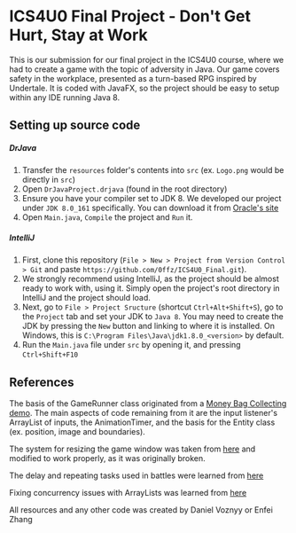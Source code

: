 # ICS4U0 Final Project - Don't Get Hurt, Stay at Work

This is our submission for our final project in the ICS4U0 course, where we had to create a game with the topic of adversity in Java. Our game covers safety in the workplace, presented as a turn-based RPG inspired by Undertale. It is coded with JavaFX, so the project should be easy to setup within any IDE running Java 8.

## Setting up source code

##### DrJava

1. Transfer the `resources` folder's contents into `src` (ex. `Logo.png` would be directly in `src`)
2. Open `DrJavaProject.drjava` (found in the root directory)
3. Ensure you have your compiler set to JDK 8. We developed our project under `JDK 8.0_161` specifically. You can download it from [Oracle's site](https://www.oracle.com/technetwork/java/javase/downloads/jdk8-downloads-2133151.html)
4. Open `Main.java`, `Compile` the project and `Run` it.

##### IntelliJ

1. First, clone this repository (`File > New > Project from Version Control > Git` and paste `https://github.com/0ffz/ICS4U0_Final.git`).
2. We strongly recommend using IntelliJ, as the project should be almost ready to work with, using it. Simply open the project's root directory in IntelliJ and the project should load.
3. Next, go to `File > Project Sructure` (shortcut `Ctrl+Alt+Shift+S`), go to the `Project` tab and set your JDK to `Java 8`. You may need to create the JDK by pressing the `New` button and linking to where it is installed. On Windows, this is `C:\Program Files\Java\jdk1.8.0_<version>` by default.
4. Run the `Main.java` file under `src` by opening it, and pressing `Ctrl+Shift+F10`

## References

The basis of the GameRunner class originated from a [Money Bag Collecting demo](https://github.com/tutsplus/Introduction-to-JavaFX-for-Game-Development). The main aspects of code remaining from it are the input listener's ArrayList of inputs, the AnimationTimer, and the basis for the Entity class (ex. position, image and boundaries).

The system for resizing the game window was taken from [here](https://gist.github.com/jewelsea/5603471) and modified to work properly, as it was originally broken.

The delay and repeating tasks used in battles were learned from [here](http://mrbool.com/how-to-schedule-recurring-tasks-in-java-applications/28909)

Fixing concurrency issues with ArrayLists was learned from [here](https://stackoverflow.com/questions/6916385/is-there-a-concurrent-list-in-javas-jdk)

All resources and any other code was created by Daniel Voznyy or Enfei Zhang
